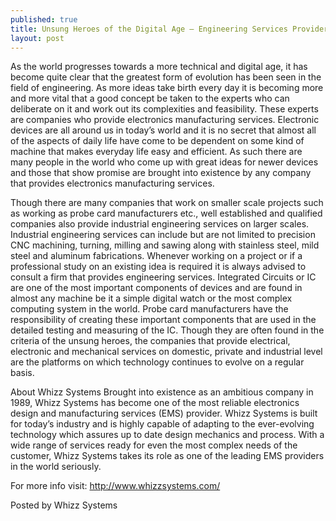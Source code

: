```yaml
---
published: true
title: Unsung Heroes of the Digital Age – Engineering Services Providers
layout: post
---
```

As the world progresses towards a more technical and digital age, it has become quite clear that the greatest form of evolution has been seen in the field of engineering. As more ideas take birth every day it is becoming more and more vital that a good concept be taken to the experts who can deliberate on it and work out its complexities and feasibility. These experts are companies who provide electronics manufacturing services. Electronic devices are all around us in today’s world and it is no secret that almost all of the aspects of daily life have come to be dependent on some kind of machine that makes everyday life easy and efficient. As such there are many people in the world who come up with great ideas for newer devices and those that show promise are brought into existence by any company that provides electronics manufacturing services. 


Though there are many companies that work on smaller scale projects such as working as probe card manufacturers etc., well established and qualified companies also provide industrial engineering services on larger scales. Industrial engineering services can include but are not limited to precision CNC machining, turning, milling and sawing along with stainless steel, mild steel and aluminum fabrications. Whenever working on a project or if a professional study on an existing idea is required it is always advised to consult a firm that provides engineering services. Integrated Circuits or IC are one of the most important components of devices and are found in almost any machine be it a simple digital watch or the most complex computing system in the world. Probe card manufacturers have the responsibility of creating these important components that are used in the detailed testing and measuring of the IC. Though they are often found in the criteria of the unsung heroes, the companies that provide electrical, electronic and mechanical services on domestic, private and industrial level are the platforms on which technology continues to evolve on a regular basis.

About Whizz Systems
Brought into existence as an ambitious company in 1989, Whizz Systems has become one of the most reliable electronics design and manufacturing services (EMS) provider. Whizz Systems is built for today’s industry and is highly capable of adapting to the ever-evolving technology which assures up to date design mechanics and process. With a wide range of services ready for even the most complex needs of the customer, Whizz Systems takes its role as one of the leading EMS providers in the world seriously. 

For more info visit: http://www.whizzsystems.com/

Posted by Whizz Systems
